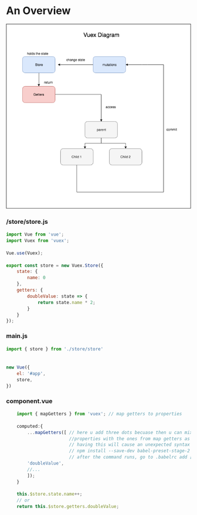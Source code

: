 # An Overview
![vuex overview](/images/vuex-overview.png)


### /store/store.js
``` javascript
import Vue from 'vue';
import Vuex from 'vuex';

Vue.use(Vuex);

export const store = new Vuex.Store({
	state: {
		name: 0
	},
	getters: {
		doubleValue: state => {
			return state.name * 2;
		}
	}
});

```

### main.js
``` javascript
import { store } from './store/store'


new Vue({
	el: '#app',
	store,		
})

```

### component.vue
``` javascript
	import { mapGetters } from 'vuex'; // map getters to properties
	
	computed:{
		...mapGetters([ // here u add three dots becuase then u can mix your own computed 
						//properties with the ones from map getters as well
						// having this will cause an unexpected syntax error but it can be easily resolved with
						// npm install --save-dev babel-preset-stage-2
						// after the command runs, go to .babelrc add ["stage-2"] as a new preset.
		'doubleValue',
		//...
		]);
	}

	this.$store.state.name++;
	// or 
	return this.$store.getters.doubleValue;
```

